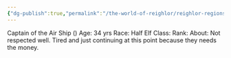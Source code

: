 ```yaml
---
{"dg-publish":true,"permalink":"/the-world-of-reighlor/reighlor-regions/kingdom-of-leloria/joleria/joleria-np-cs/kent-teppo/"}
---
```


Captain of the Air Ship ()
Age:  34 yrs
Race: Half Elf
Class: 
Rank: 
About: Not respected well. Tired and just continuing at this point because they needs the money. 